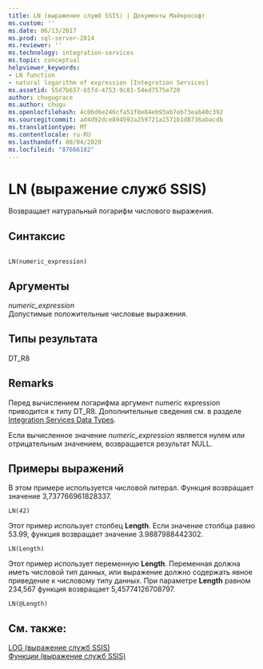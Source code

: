 ```yaml
---
title: LN (выражение служб SSIS) | Документы Майкрософт
ms.custom: ''
ms.date: 06/13/2017
ms.prod: sql-server-2014
ms.reviewer: ''
ms.technology: integration-services
ms.topic: conceptual
helpviewer_keywords:
- LN function
- natural logarithm of expression [Integration Services]
ms.assetid: 55d7b657-b5fd-4753-9c81-54ed7575e720
author: chugugrace
ms.author: chugu
ms.openlocfilehash: 4c06d6e246cfa51f8e84eb93ab7eb73eab40c392
ms.sourcegitcommit: ad4d92dce894592a259721a1571b1d8736abacdb
ms.translationtype: MT
ms.contentlocale: ru-RU
ms.lasthandoff: 08/04/2020
ms.locfileid: "87666182"
---
```

# <a name="ln-ssis-expression"></a>LN (выражение служб SSIS)
  Возвращает натуральный логарифм числового выражения.  
  
## <a name="syntax"></a>Синтаксис  
  
```  
  
LN(numeric_expression)  
```  
  
## <a name="arguments"></a>Аргументы  
 *numeric_expression*  
 Допустимые положительные числовые выражения.  
  
## <a name="result-types"></a>Типы результата  
 DT_R8  
  
## <a name="remarks"></a>Remarks  
 Перед вычислением логарифма аргумент numeric expression приводится к типу DT_R8. Дополнительные сведения см. в разделе [Integration Services Data Types](../data-flow/integration-services-data-types.md).  
  
 Если вычисленное значение *numeric_expression* является нулем или отрицательным значением, возвращается результат NULL.  
  
## <a name="expression-examples"></a>Примеры выражений  
 В этом примере используется числовой литерал. Функция возвращает значение 3,737766961828337.  
  
```  
LN(42)  
```  
  
 Этот пример использует столбец **Length**. Если значение столбца равно 53.99, функция возвращает значение 3.9887988442302.  
  
```  
LN(Length)   
```  
  
 Этот пример использует переменную **Length**. Переменная должна иметь числовой тип данных, или выражение должно содержать явное приведение к числовому типу данных. При параметре **Length** равном 234,567 функция возвращает 5,45774126708797.  
  
```  
LN(@Length)   
```  
  
## <a name="see-also"></a>См. также:  
 [LOG (выражение служб SSIS)](log-ssis-expression.md)   
 [Функции (выражение служб SSIS)](functions-ssis-expression.md)  
  
  
